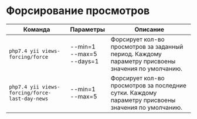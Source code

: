 <h1>Форсирование просмотров</h1>
<table>
    <thead>
        <th>Команда</th>
        <th>Параметры</th>
        <th>Описание</th>
    </thead>
    <tbody>
        <tr>
            <td><code>php7.4 yii views-forcing/force</code></td>
            <td>--min=1<br>--max=5<br>--days=1</td>
            <td>Форсирует кол-во просмотров за заданный период. Каждому параметру присвоены значения по умолчанию.</td>
        </tr>
        <tr>
            <td><code>php7.4 yii views-forcing/force-last-day-news</code></td>
            <td>--min=1<br>--max=5</td>
            <td>Форсирует кол-во просмотров за последние сутки. Каждому параметру присвоены значения по умолчанию.</td>
        </tr>
    </tbody>
</table>